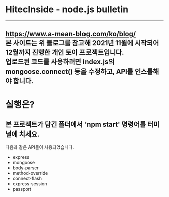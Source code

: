 # HitecInside - node.js bulletin
-----------
https://www.a-mean-blog.com/ko/blog/      
본 사이트는 위 블로그를 참고해 2021년 11월에 시작되어 12월까지 진행한 개인 토이 프로젝트입니다.     
업로드된 코드를 사용하려면 index.js의 mongoose.connect() 등을 수정하고, API를 인스톨해야 합니다.      
---------
# 실행은?    
본 프로젝트가 담긴 폴더에서 'npm start' 명령어를 터미널에 치세요.   
----------  
다음과 같은 API들이 사용되었습니다.      
+ express    
+ mongoose    
+ body-parser   
+ method-override   
+ connect-flash   
+ express-session   
+ passport   